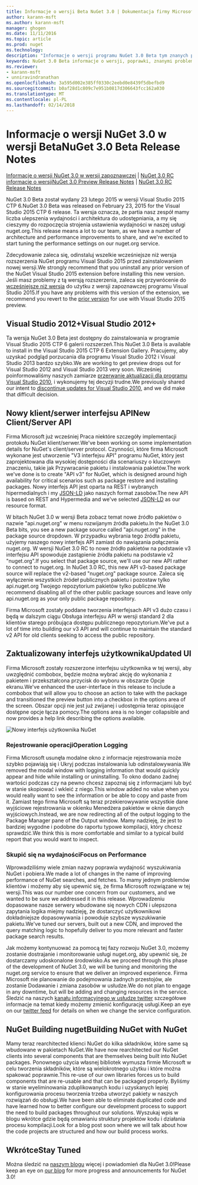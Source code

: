 ```yaml
---
title: Informacje o wersji Beta NuGet 3.0 | Dokumentacja firmy Microsoft
author: karann-msft
ms.author: karann-msft
manager: ghogen
ms.date: 11/11/2016
ms.topic: article
ms.prod: nuget
ms.technology: 
description: "Informacje o wersji programu NuGet 3.0 Beta tym znanych problemów, poprawki, dodatkowe funkcje i dcr."
keywords: NuGet 3.0 Beta informacje o wersji, poprawki, znanymi problemami, nowe funkcje, dcr
ms.reviewer:
- karann-msft
- unniravindranathan
ms.openlocfilehash: 3a595d002e385ff0330c2eebd0e8439f5dbefbd9
ms.sourcegitcommit: b0af28d1c809c7e951b0817d306643fcc162a030
ms.translationtype: MT
ms.contentlocale: pl-PL
ms.lasthandoff: 02/14/2018
---
```

# <a name="nuget-30-beta-release-notes"></a><span data-ttu-id="2bbdb-104">Informacje o wersji NuGet 3.0 w wersji Beta</span><span class="sxs-lookup"><span data-stu-id="2bbdb-104">NuGet 3.0 Beta Release Notes</span></span>

<span data-ttu-id="2bbdb-105">[Informacje o wersji NuGet 3.0 w wersji zapoznawczej](../release-notes/nuget-3.0-preview.md) | [NuGet 3.0 RC informacje o wersji](../release-notes/nuget-3.0-rc.md)</span><span class="sxs-lookup"><span data-stu-id="2bbdb-105">[NuGet 3.0 Preview Release Notes](../release-notes/nuget-3.0-preview.md) | [NuGet 3.0 RC Release Notes](../release-notes/nuget-3.0-rc.md)</span></span>

<span data-ttu-id="2bbdb-106">NuGet 3.0 Beta został wydany 23 lutego 2015 w wersji Visual Studio 2015 CTP 6.</span><span class="sxs-lookup"><span data-stu-id="2bbdb-106">NuGet 3.0 Beta was released on February 23, 2015 for the Visual Studio 2015 CTP 6 release.</span></span> <span data-ttu-id="2bbdb-107">Ta wersja oznacza, że partia nasz zespół mamy liczba ulepszenia wydajności i architektura do udostępniania, a my się cieszymy do rozpoczęcia strojenia ustawienia wydajności w naszej usługi nuget.org.</span><span class="sxs-lookup"><span data-stu-id="2bbdb-107">This release means a lot to our team, as we have a number of architecture and performance improvements to share, and we're excited to start tuning the performance settings on our nuget.org service.</span></span>

<span data-ttu-id="2bbdb-108">Zdecydowanie zaleca się, odinstaluj wszelkie wcześniejsze niż wersja rozszerzenia NuGet programu Visual Studio 2015 przed zainstalowaniem nowej wersji.</span><span class="sxs-lookup"><span data-stu-id="2bbdb-108">We strongly recommend that you uninstall any prior version of the NuGet Visual Studio 2015 extension before installing this new version.</span></span>  <span data-ttu-id="2bbdb-109">Jeśli masz problemy z tą wersją rozszerzenia, zaleca się przywrócenie do [wcześniejsze niż wersja](http://nuget.codeplex.com/downloads/get/909582) do użytku z wersji zapoznawczej programu Visual Studio 2015.</span><span class="sxs-lookup"><span data-stu-id="2bbdb-109">If you have any problems with this version of the extension, we recommend you revert to the [prior version](http://nuget.codeplex.com/downloads/get/909582) for use with Visual Studio 2015 preview.</span></span>

## <a name="visual-studio-2012"></a><span data-ttu-id="2bbdb-110">Visual Studio 2012+</span><span class="sxs-lookup"><span data-stu-id="2bbdb-110">Visual Studio 2012+</span></span>

<span data-ttu-id="2bbdb-111">Ta wersja NuGet 3.0 Beta jest dostępny do zainstalowania w programie Visual Studio 2015 CTP 6 galerii rozszerzeń.</span><span class="sxs-lookup"><span data-stu-id="2bbdb-111">This NuGet 3.0 Beta is available to install in the Visual Studio 2015 CTP 6 Extension Gallery.</span></span> <span data-ttu-id="2bbdb-112">Pracujemy, aby uzyskać podgląd porzucania dla programu Visual Studio 2012 i Visual Studio 2013 bardzo szybko.</span><span class="sxs-lookup"><span data-stu-id="2bbdb-112">We are working to get preview drops out for Visual Studio 2012 and Visual Studio 2013 very soon.</span></span> <span data-ttu-id="2bbdb-113">Wcześniej poinformowaliśmy naszych zamiarze [przerwanie aktualizacji dla programu Visual Studio 2010](http://blog.nuget.org/20141002/visual-studio-2010.html), i wykonujemy tej decyzji trudne.</span><span class="sxs-lookup"><span data-stu-id="2bbdb-113">We previously shared our intent to [discontinue updates for Visual Studio 2010](http://blog.nuget.org/20141002/visual-studio-2010.html), and we did make that difficult decision.</span></span>

## <a name="new-clientserver-api"></a><span data-ttu-id="2bbdb-114">Nowy klient/serwer interfejsu API</span><span class="sxs-lookup"><span data-stu-id="2bbdb-114">New Client/Server API</span></span>

<span data-ttu-id="2bbdb-115">Firma Microsoft już wcześniej Praca niektóre szczegóły implementacji protokołu NuGet klient/serwer.</span><span class="sxs-lookup"><span data-stu-id="2bbdb-115">We've been working on some implementation details for NuGet's client/server protocol.</span></span> <span data-ttu-id="2bbdb-116">Czynności, które firma Microsoft wykonane jest utworzenie "V3 interfejsu API" programu NuGet, który jest zaprojektowana dla wysokiej dostępności dla scenariuszy o kluczowym znaczeniu, takie jak Przywracanie pakietu i instalowania pakietów.</span><span class="sxs-lookup"><span data-stu-id="2bbdb-116">The work we've done is to create "API v3" for NuGet, which is designed around high availability for critical scenarios such as package restore and installing packages.</span></span> <span data-ttu-id="2bbdb-117">Nowy interfejs API jest oparta na REST i wybranych hipermedialnych i my [JSON-LD](http://json-ld.org) jako naszych format zasobów.</span><span class="sxs-lookup"><span data-stu-id="2bbdb-117">The new API is based on REST and Hypermedia and we've selected [JSON-LD](http://json-ld.org) as our resource format.</span></span>

<span data-ttu-id="2bbdb-118">W bitach NuGet 3.0 w wersji Beta zobacz temat nowe źródło pakietów o nazwie "api.nuget.org" w menu rozwijanym źródła pakietu.</span><span class="sxs-lookup"><span data-stu-id="2bbdb-118">In the NuGet 3.0 Beta bits, you see a new package source called "api.nuget.org" in the package source dropdown.</span></span>   <span data-ttu-id="2bbdb-119">W przypadku wybrania tego źródła pakietu, użyjemy naszego nowy interfejs API zamiast do nawiązania połączenia nuget.org. W wersji NuGet 3.0 RC to nowe źródło pakietów na podstawie v3 interfejsu API spowoduje zastąpienie źródła pakietu na podstawie v2 "nuget.org".</span><span class="sxs-lookup"><span data-stu-id="2bbdb-119">If you select that package source, we'll use our new API rather to connect to nuget.org. In NuGet 3.0 RC, this new API v3-based package source will replace the v2-based "nuget.org" package source.</span></span>  <span data-ttu-id="2bbdb-120">Zaleca się wyłączenie wszystkich źródeł publicznych pakietu i pozostaw tylko api.nuget.org Twojego repozytorium pakietów tylko publiczne.</span><span class="sxs-lookup"><span data-stu-id="2bbdb-120">We recommend disabling all of the other public package sources and leave only api.nuget.org as your only public package repository.</span></span>

<span data-ttu-id="2bbdb-121">Firma Microsoft zostały poddane tworzenia interfejsach API v3 dużo czasu i będą w dalszym ciągu Obsługa interfejsu API w wersji standard 2 dla klientów starego próbująca dostępu publicznego repozytorium.</span><span class="sxs-lookup"><span data-stu-id="2bbdb-121">We've put a lot of time into building our v3 API and will continue to maintain the standard v2 API for old clients seeking to access the public repository.</span></span>

## <a name="updated-ui"></a><span data-ttu-id="2bbdb-122">Zaktualizowany interfejs użytkownika</span><span class="sxs-lookup"><span data-stu-id="2bbdb-122">Updated UI</span></span>

<span data-ttu-id="2bbdb-123">Firma Microsoft zostały rozszerzone interfejsu użytkownika w tej wersji, aby uwzględnić combobox, będzie można wybrać akcję do wykonania z pakietem i przekształcona przycisk do wyboru w obszarze Opcje ekranu.</span><span class="sxs-lookup"><span data-stu-id="2bbdb-123">We've enhanced the user-interface in this release to include a combobox that will allow you to choose an action to take with the package and transitioned the preview button into a checkbox in the options area of the screen.</span></span>  <span data-ttu-id="2bbdb-124">Obszar opcji nie jest już zwijanej i udostępnia teraz opisujące dostępne opcje łącza pomocy.</span><span class="sxs-lookup"><span data-stu-id="2bbdb-124">The options area is no longer collapsible and now provides a help link describing the options available.</span></span>

![Nowy interfejs użytkownika NuGet](./media/NuGet-3.0-Beta/updated-ui.png)


### <a name="operation-logging"></a><span data-ttu-id="2bbdb-126">Rejestrowanie operacji</span><span class="sxs-lookup"><span data-stu-id="2bbdb-126">Operation Logging</span></span>

<span data-ttu-id="2bbdb-127">Firma Microsoft usunęła modalne okno z informacje rejestrowania może szybko pojawiają się i Ukryj podczas instalowania lub odinstalowywania.</span><span class="sxs-lookup"><span data-stu-id="2bbdb-127">We removed the modal window with logging information that would quickly appear and hide while installing or uninstalling.</span></span>  <span data-ttu-id="2bbdb-128">To okno dodano żadnej wartości podczas czy na pewno chcesz zapoznaj się z informacjami lub być w stanie skopiować i wkleić z niego.</span><span class="sxs-lookup"><span data-stu-id="2bbdb-128">This window added no value when you would really want to see the information or be able to copy and paste from it.</span></span>  <span data-ttu-id="2bbdb-129">Zamiast tego firma Microsoft są teraz przekierowywanie wszystkie dane wyjściowe rejestrowania w okienku Menedżera pakietów w oknie danych wyjściowych.</span><span class="sxs-lookup"><span data-stu-id="2bbdb-129">Instead, we are now redirecting all of the output logging to the Package Manager pane of the Output window.</span></span>  <span data-ttu-id="2bbdb-130">Mamy nadzieję, że jest to bardziej wygodne i podobne do raportu typowe kompilacji, który chcesz sprawdzić.</span><span class="sxs-lookup"><span data-stu-id="2bbdb-130">We think this is more comfortable and similar to a typical build report that you would want to inspect.</span></span>


### <a name="focus-on-performance"></a><span data-ttu-id="2bbdb-131">Skupić się na wydajności</span><span class="sxs-lookup"><span data-stu-id="2bbdb-131">Focus on Performance</span></span>

<span data-ttu-id="2bbdb-132">Wprowadziliśmy wiele zmian nazwy poprawia wydajność wyszukiwania NuGet i pobiera.</span><span class="sxs-lookup"><span data-stu-id="2bbdb-132">We made a lot of changes in the name of improving performance of NuGet searches, and fetches.</span></span>  <span data-ttu-id="2bbdb-133">To mamy jednym problemów klientów i możemy aby się upewnić się, że firma Microsoft rozwiązane w tej wersji.</span><span class="sxs-lookup"><span data-stu-id="2bbdb-133">This was our number one concern from our customers, and we wanted to be sure we addressed it in this release.</span></span>  <span data-ttu-id="2bbdb-134">Wprowadzeniu dopasowane nasze serwery wbudowane się nowych CDN i ulepszona zapytania logika miejmy nadzieję, że dostarczyć użytkownikowi dokładniejsze dopasowywania i powoduje szybsze wyszukiwanie pakietu.</span><span class="sxs-lookup"><span data-stu-id="2bbdb-134">We've tuned our servers, built out a new CDN, and improved the query matching logic to hopefully deliver to you more relevant and faster package search results.</span></span>

<span data-ttu-id="2bbdb-135">Jak możemy kontynuować za pomocą tej fazy rozwoju NuGet 3.0, możemy zostanie dostrajanie i monitorowanie usługi nuget.org, aby upewnić się, że dostarczamy udoskonalone środowisko.</span><span class="sxs-lookup"><span data-stu-id="2bbdb-135">As we proceed through this phase of the development of NuGet 3.0, we will be tuning and monitoring the nuget.org service to ensure that we deliver an improved experience.</span></span>  <span data-ttu-id="2bbdb-136">Firma Microsoft nie planowanie do podejmowania żadnych przestojów, ale zostanie Dodawanie i zmiana zasobów w usłudze.</span><span class="sxs-lookup"><span data-stu-id="2bbdb-136">We do not plan to engage in any downtime, but will be adding and changing resources in the service.</span></span>  <span data-ttu-id="2bbdb-137">Śledzić na naszych [kanału informacyjnego w usłudze twitter](http://twitter.com/nuget) szczegółowe informacje na temat kiedy możemy zmienić konfigurację usługi.</span><span class="sxs-lookup"><span data-stu-id="2bbdb-137">Keep an eye on our [twitter feed](http://twitter.com/nuget) for details on when we change the service configuration.</span></span>

## <a name="building-nuget-with-nuget"></a><span data-ttu-id="2bbdb-138">NuGet Building nuget</span><span class="sxs-lookup"><span data-stu-id="2bbdb-138">Building NuGet with NuGet</span></span>

<span data-ttu-id="2bbdb-139">Mamy teraz rearchitected klienci NuGet do kilka składników, które same są wbudowane w pakietach NuGet.</span><span class="sxs-lookup"><span data-stu-id="2bbdb-139">We have now rearchitected our NuGet clients into several components that are themselves being built into NuGet packages.</span></span> <span data-ttu-id="2bbdb-140">Ponownego użycia własnej bibliotek wymusza firmie Microsoft w celu tworzenia składników, które są wielokrotnego użytku i które można spakować poprawnie.</span><span class="sxs-lookup"><span data-stu-id="2bbdb-140">This re-use of our own libraries forces us to build components that are re-usable and that can be packaged properly.</span></span>  <span data-ttu-id="2bbdb-141">Byliśmy w stanie wyeliminowania zduplikowanych kodu i uzyskanych lepiej konfigurowania procesu tworzenia trzeba utworzyć pakiety w naszych rozwiązań do obsługi.</span><span class="sxs-lookup"><span data-stu-id="2bbdb-141">We have been able to eliminate duplicated code and have learned how to better configure our development process to support the need to build packages throughout our solutions.</span></span>  <span data-ttu-id="2bbdb-142">Wyszukaj wpis w blogu wkrótce gdzie będą omawianiu struktury projektów kodu i działania procesu kompilacji.</span><span class="sxs-lookup"><span data-stu-id="2bbdb-142">Look for a blog post soon where we will talk about how the code projects are structured and how our build process works.</span></span>

## <a name="stay-tuned"></a><span data-ttu-id="2bbdb-143">Wkrótce</span><span class="sxs-lookup"><span data-stu-id="2bbdb-143">Stay Tuned</span></span>

<span data-ttu-id="2bbdb-144">Można śledzić na [naszym blogu](http://blog.nuget.org) więcej i powiadomień dla NuGet 3.0!</span><span class="sxs-lookup"><span data-stu-id="2bbdb-144">Please keep an eye on [our blog](http://blog.nuget.org) for more progress and announcements for NuGet 3.0!</span></span>
